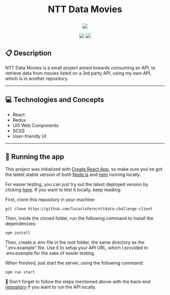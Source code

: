 # <p align = "center"> NTT Data Movies </p>

<p align="center">
   <img src="https://user-images.githubusercontent.com/72531277/178094665-f46c6a55-c821-42a0-bb9c-d5dd5f2d69fa.png"/>
</p>

<p align = "center">
   <img src="https://img.shields.io/badge/author-lucaslafere-4dae71?style=flat-square" />
   <img src="https://img.shields.io/github/languages/count/lucaslafere/portfol-yourself-front?color=4dae71&style=flat-square" />
</p>

## :clipboard: Description

NTT Data Movies is a small project aimed towards consuming an API, to retrieve data from movies listed on a 3rd party API, using my own API, which is in another repository.

---

## :computer: Technologies and Concepts

- React
- Redux
- UI5 Web Components
- SCSS
- User-friendly UI

---

## 🏁 Running the app

This project was initialized with [Create React App](https://github.com/facebook/create-react-app), so make sure you've got the latest stable version of both [Node.js](https://nodejs.org/en/download/) and [npm](https://www.npmjs.com/) running locally.

For easier testing, you can just try out the latest deployed version by clicking [here](https://nttdata-challenge-client.vercel.app/). If you want to test it locally, keep reading:

First, clone this repository in your machine:

```
git clone https://github.com/lucaslafere/nttdata-challenge-client
```

Then, inside the cloned folder, run the following command to install the dependencies:

```
npm install
```

Then, create a .env file in the root folder, the same directory as the ".env.example" file. Use it to setup your API URL, which I provided in .env.example for the sake of easier testing.

When finished, just start the server, using the following command:

```
npm run start
```

:stop_sign: Don't forget to follow the steps mentioned above with the back-end [repository](https://github.com/lucaslafere/nttdata-challenge-server) if you want to run the API locally.
